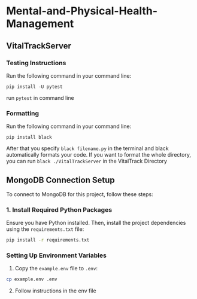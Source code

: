 # Mental-and-Physical-Health-Management


## VitalTrackServer

### Testing Instructions
Run the following command in your command line:

```pip install -U pytest```

run ```pytest``` in command line


### Formatting
Run the following command in your command line:

```pip install black ```

After that you specify ```black filename.py``` in the terminal and black automatically formats your code. 
If you want to format the whole directory, you can run ```black ./VitalTrackServer``` in the VitalTrack Directory

## MongoDB Connection Setup

To connect to MongoDB for this project, follow these steps:

### 1. Install Required Python Packages

Ensure you have Python installed. Then, install the project dependencies using the `requirements.txt` file:

```bash
pip install -r requirements.txt
```

### Setting Up Environment Variables

1. Copy the `example.env` file to `.env`:

```bash
cp example.env .env
```

2. Follow instructions in the env file

